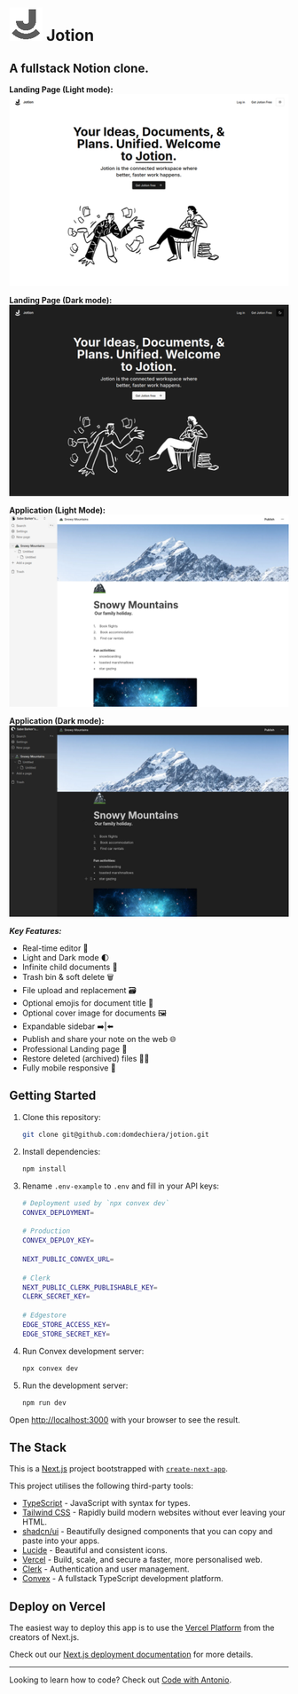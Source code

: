 # ![](jotion-logo.png) Jotion

## A fullstack Notion clone.

**Landing Page (Light mode):**![Landing Page (Light mode)](jotion-landing-screenshot_light.png)

**Landing Page (Dark mode):**![Landing Page (Dark mode)](jotion-landing-screenshot_dark.png)

**Application (Light Mode):**![Application (Light Mode)](jotion-screenshot_light.png)

**Application (Dark mode):**![Application (Dark mode)](jotion-screenshot_dark.png)

***Key Features:***

- Real-time editor 📝 
- Light and Dark mode 🌓
- Infinite child documents 🌲
- Trash bin & soft delete 🗑️
- File upload and replacement 🗃️
- Optional emojis for document title 🌠
- Optional cover image for documents 🖼️
- Expandable sidebar ➡️|⬅️
- Publish and share your note on the web 🌐
- Professional Landing page 🛬
- Restore deleted (archived) files 🔄📄
- Fully mobile responsive 📱

## Getting Started

1. Clone this repository:

   ```bash
   git clone git@github.com:domdechiera/jotion.git
   ```

   

2. Install dependencies:

   ```bash
   npm install
   ```

3. Rename `.env-example` to `.env` and fill in your API keys:

   ```bash
   # Deployment used by `npx convex dev`
   CONVEX_DEPLOYMENT=
   
   # Production
   CONVEX_DEPLOY_KEY=
   
   NEXT_PUBLIC_CONVEX_URL=
   
   # Clerk
   NEXT_PUBLIC_CLERK_PUBLISHABLE_KEY=
   CLERK_SECRET_KEY=
   
   # Edgestore
   EDGE_STORE_ACCESS_KEY=
   EDGE_STORE_SECRET_KEY=
   ```

5. Run Convex development server:

   ```bash
   npx convex dev
   ```

6. Run the development server:

   ```bash
   npm run dev
   ```

Open [http://localhost:3000](http://localhost:3000) with your browser to see the result.

## The Stack

This is a [Next.js](https://nextjs.org/) project bootstrapped with [`create-next-app`](https://github.com/vercel/next.js/tree/canary/packages/create-next-app).

This project utilises the following third-party tools:

- [TypeScript](https://www.typescriptlang.org/) - JavaScript with syntax for types.
- [Tailwind CSS](https://tailwindcss.com/) - Rapidly build modern websites without ever leaving your HTML.
- [shadcn/ui](https://ui.shadcn.com/) - Beautifully designed components that you can copy and paste into your apps.
- [Lucide](https://lucide.dev/) - Beautiful and consistent icons.
- [Vercel](https://vercel.com) -  Build, scale, and secure a faster, more personalised web.
- [Clerk](https://clerk.com) - Authentication and user management.
- [Convex](https://convex.dev) - A fullstack TypeScript development platform.

## Deploy on Vercel

The easiest way to deploy this app is to use the [Vercel Platform](https://vercel.com/new?utm_medium=default-template&filter=next.js&utm_source=create-next-app&utm_campaign=create-next-app-readme) from the creators of Next.js.

Check out our [Next.js deployment documentation](https://nextjs.org/docs/deployment) for more details.

---

Looking to learn how to code? Check out [Code with Antonio](https://www.codewithantonio.com/).
